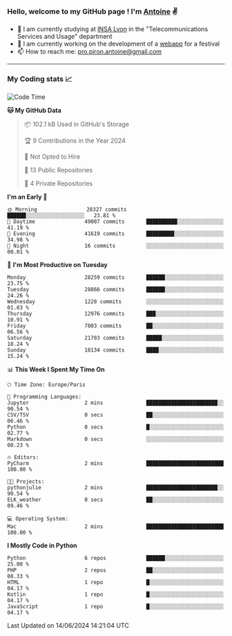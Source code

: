 ### Hello, welcome to my GitHub page ! I'm [Antoine](https://github.com/AntoinePiron) ✌️

- 🌱 I am currently studying at [INSA Lyon](https://www.insa-lyon.fr) in the "Telecommunications Services and Usage" department
- 🔭 I am currently working on the development of a [webapp](https://github.com/24HeuresINSA/Overbookd) for a festival
- 📫 How to reach me: [pro.piron.antoine@gmail.com](mailto:pro.piron.antoine@gmail.com)

---

### My Coding stats 📈
<!--START_SECTION:waka-->
![Code Time](http://img.shields.io/badge/Code%20Time-214%20hrs%209%20mins-blue)

**🐱 My GitHub Data** 

> 📦 102.1 kB Used in GitHub's Storage 
 > 
> 🏆 9 Contributions in the Year 2024
 > 
> 🚫 Not Opted to Hire
 > 
> 📜 13 Public Repositories 
 > 
> 🔑 4 Private Repositories 
 > 
**I'm an Early 🐤** 

```text
🌞 Morning                28327 commits       ██████░░░░░░░░░░░░░░░░░░░   23.81 % 
🌆 Daytime                49007 commits       ██████████░░░░░░░░░░░░░░░   41.19 % 
🌃 Evening                41619 commits       █████████░░░░░░░░░░░░░░░░   34.98 % 
🌙 Night                  16 commits          ░░░░░░░░░░░░░░░░░░░░░░░░░   00.01 % 
```
📅 **I'm Most Productive on Tuesday** 

```text
Monday                   28259 commits       ██████░░░░░░░░░░░░░░░░░░░   23.75 % 
Tuesday                  28866 commits       ██████░░░░░░░░░░░░░░░░░░░   24.26 % 
Wednesday                1228 commits        ░░░░░░░░░░░░░░░░░░░░░░░░░   01.03 % 
Thursday                 12976 commits       ███░░░░░░░░░░░░░░░░░░░░░░   10.91 % 
Friday                   7803 commits        ██░░░░░░░░░░░░░░░░░░░░░░░   06.56 % 
Saturday                 21703 commits       █████░░░░░░░░░░░░░░░░░░░░   18.24 % 
Sunday                   18134 commits       ████░░░░░░░░░░░░░░░░░░░░░   15.24 % 
```


📊 **This Week I Spent My Time On** 

```text
🕑︎ Time Zone: Europe/Paris

💬 Programming Languages: 
Jupyter                  2 mins              ███████████████████████░░   90.54 % 
CSV/TSV                  0 secs              ██░░░░░░░░░░░░░░░░░░░░░░░   06.46 % 
Python                   0 secs              █░░░░░░░░░░░░░░░░░░░░░░░░   02.77 % 
Markdown                 0 secs              ░░░░░░░░░░░░░░░░░░░░░░░░░   00.23 % 

🔥 Editors: 
PyCharm                  2 mins              █████████████████████████   100.00 % 

🐱‍💻 Projects: 
pythonjulie              2 mins              ███████████████████████░░   90.54 % 
ELK_weather              0 secs              ██░░░░░░░░░░░░░░░░░░░░░░░   09.46 % 

💻 Operating System: 
Mac                      2 mins              █████████████████████████   100.00 % 
```

**I Mostly Code in Python** 

```text
Python                   6 repos             ██████░░░░░░░░░░░░░░░░░░░   25.00 % 
PHP                      2 repos             ██░░░░░░░░░░░░░░░░░░░░░░░   08.33 % 
HTML                     1 repo              █░░░░░░░░░░░░░░░░░░░░░░░░   04.17 % 
Kotlin                   1 repo              █░░░░░░░░░░░░░░░░░░░░░░░░   04.17 % 
JavaScript               1 repo              █░░░░░░░░░░░░░░░░░░░░░░░░   04.17 % 
```




 Last Updated on 14/06/2024 14:21:04 UTC
<!--END_SECTION:waka-->
